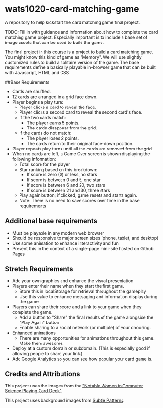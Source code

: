 # wats1020-card-matching-game
A repository to help kickstart the card matching game final project.

TODO: Fill in with guidance and information about how to complete the card matching game project. Especially important is to include a base set of image assets that can be used to build the game.

The final project in this course is a project to build a card matching game. You might know this kind of game as "Memory". We will use slightly customized rules to build a solitaire version of the game. The base requirements define a basically playable in-browser game that can be built with Javascript, HTML and CSS

##Base Requirements
* Cards are shuffled.
* 12 cards are arranged in a grid face down.
* Player begins a play turn:
  * Player clicks a card to reveal the face.
  * Player clicks a second card to reveal the second card's face.
  * If the two cards match:
    * The player earns 5 points.
    * The cards disappear from the grid.
  * If the cards do not match:
    * The player loses 2 points.
    * The cards return to their original face-down position.
* Player repeats play turns until all the cards are removed from the grid.
* When no cards are left, a Game Over screen is shown displaying the following information:
  * Total score for the player
  * Star ranking based on this breakdown:
    * If score is zero (0) or less, no stars
    * If score is between 0 and 5, one star
    * If score is between 6 and 20, two stars
    * If score is between 21 and 30, three stars
  * Play again button; if clicked, game resets and starts again.
  * Note: There is no need to save scores over time in the base requirements

## Additional **base requirements**

* Must be playable in any modern web browser
* Should be responsive to major screen sizes (phone, tablet, and desktop)
* Use some animation to enhance interactivity and fun
* Present this in the context of a single-page mini-site hosted on Github Pages

## Stretch Requirements

* Add your own graphics and enhance the visual presentation
* Players enter their name when they start the first game.
  * Store this in localStorage for retrieval throughout the gameplay
  * Use this value to enhance messaging and information display during the game
* Players can share their score and a link to your game when they complete the game.
  * Add a button to "Share" the final results of the game alongside the "Play Again" button
  * Enable sharing to a social network (or multiple) of your choosing.
* Enhanced animations
  * There are many opportunities for animations throughout this game. Make them awesome.
* Deploy at a custom domain or subdomain. (This is especially good if allowing people to share your link.)
* Add Google Analytics so you can see how popular your card game is.

## Credits and Attributions

This project uses the images from the ["Notable Women in Computer Science Playing Card Deck"](http://www.cs.duke.edu/csed/wikipedia/).

This project uses background images from [Subtle Patterns](http://subtlepatterns.com).
